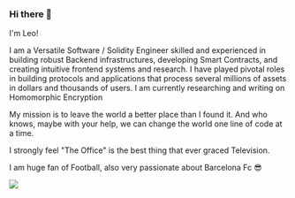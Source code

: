 ### Hi there 👋
I'm Leo! 

I am a Versatile Software / Solidity Engineer skilled and experienced in building robust Backend infrastructures, developing Smart Contracts, and creating intuitive frontend systems and research.
I have played pivotal roles in building protocols and applications that process several millions of assets in dollars and thousands of users.
I am currently researching and writing on Homomorphic Encryption
 
My mission is to leave the world a better place than I found it. And who knows, maybe with your help, we can change the world one line of code at a time.

I strongly feel "The Office" is the best thing that ever graced Television.

I am huge fan of Football, also very passionate about Barcelona Fc 😎 


![](https://komarev.com/ghpvc/?username=leodarkseid&color=dc143c)


<!--
**leodarkseid/leodarkseid** is a ✨ _special_ ✨ repository because its `README.md` (this file) appears on your GitHub profile.
### Languages Used
![Top Languages](https://github-readme-stats.vercel.app/api/top-langs/?username=leodarkseid&langs_count=20)






[![Anurag's GitHub stats](https://github-readme-stats.vercel.app/api?username=leodarkseid)](https://github.com/anuraghazra/github-readme-stats)
Here are some ideas to get you started:

- 🔭 I’m currently working on ...
- 🌱 I’m currently learning ...
- 👯 I’m looking to collaborate on ...
- 🤔 I’m looking for help with ...
- 💬 Ask me about ...
- 📫 How to reach me: ...
- 😄 Pronouns: ...
- ⚡ Fun fact: ...
-->
